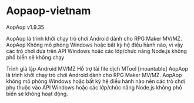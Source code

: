 # Aopaop-vietnam

AopAop v1.9.35

 AopAop là trình khởi chạy trò chơi Android dành cho RPG Maker MV/MZ.  AopAop
 Không mô phỏng Windows hoặc bất kỳ hệ điều hành nào, vì vậy các trò chơi dựa trên API Windows hoặc các lớp/chức năng Node.js không phổ biến sẽ không chạy

 Trình giả lập Android MV/MZ
 Hỗ trợ tải file dịch MTool [mountable]
 AopAop là trình khởi chạy trò chơi Android dành cho RPG Maker MV/MZ.
 AopAop không mô phỏng Windows hoặc bất kỳ hệ điều hành nào nên các trò chơi phụ thuộc vào API Windows hoặc các lớp/chức năng Node.js không phổ biến sẽ không hoạt động.
